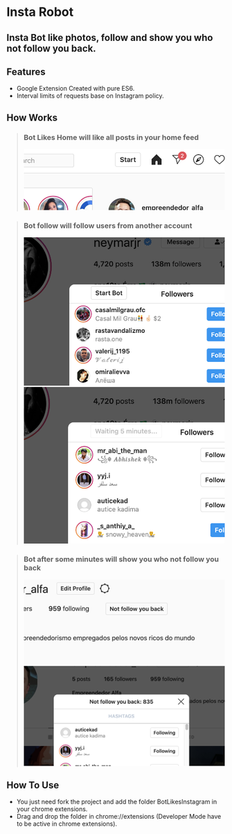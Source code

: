 Insta Robot
===========

## Insta Bot like photos, follow and show you who not follow you back.

Features
--------
* Google Extension Created with pure ES6.
* Interval limits of requests base on Instagram policy.

How Works
---------

> ### Bot Likes Home will like all posts in your home feed
> ![Button Bot Likes Home](/img/bot-likes-home.png)

> ### Bot follow will follow users from another account
> ![Button Follow](/img/bot-follow.png)
> ![Button Follow 2](/img/bot-follow-2.png)

> ### Bot after some minutes will show you who not follow you back
> ![Button Not Follow You Back](/img/not-follow-back.png)
> ![Button Not Follow You Back 2](/img/not-follow-back-2.png)

How To Use
---------

* You just need fork the project and add the folder BotLikesInstagram in your chrome extensions.
* Drag and drop the folder in chrome://extensions (Developer Mode have to be active in chrome extensions).
